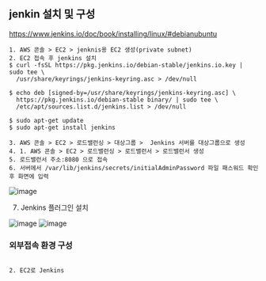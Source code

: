 ## jenkin 설치 및 구성
https://www.jenkins.io/doc/book/installing/linux/#debianubuntu

```
1. AWS 콘솔 > EC2 > jenknis용 EC2 생성(private subnet)
2. EC2 접속 후 jenkins 설치
$ curl -fsSL https://pkg.jenkins.io/debian-stable/jenkins.io.key | sudo tee \
  /usr/share/keyrings/jenkins-keyring.asc > /dev/null
  
$ echo deb [signed-by=/usr/share/keyrings/jenkins-keyring.asc] \
  https://pkg.jenkins.io/debian-stable binary/ | sudo tee \
  /etc/apt/sources.list.d/jenkins.list > /dev/null

$ sudo apt-get update
$ sudo apt-get install jenkins

3. AWS 콘솔 > EC2 > 로드밸런싱 > 대상그룹 >  Jenkins 서버를 대상그룹으로 생성
4. 1. AWS 콘솔 > EC2 > 로드밸런싱 > 로드밸런서 > 로드밸런서 생성
5. 로드밸런서 주소:8080 으로 접속
6. 서버에서 /var/lib/jenkins/secrets/initialAdminPassword 파일 패스워드 확인 후 화면에 입력
```
![image](https://user-images.githubusercontent.com/85547822/199886774-b63f1f57-13fe-4152-8cb3-a7850f52765f.png)

7. Jenkins 플러그인 설치

![image](https://user-images.githubusercontent.com/85547822/199886882-210efaee-e181-40e4-8f95-559e34192ba8.png)
![image](https://user-images.githubusercontent.com/85547822/199886920-3a4f02a0-0b99-4aee-bf8c-6f35c8bd263e.png)


### 외부접속 환경 구성
```

2. EC2로 Jenkins 

```
